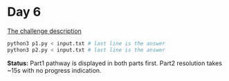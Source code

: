# Day 6

[The challenge description](https://adventofcode.com/2024/day/6)

```sh
python3 p1.py < input.txt # last line is the answer
python3 p2.py < input.txt # last line is the answer
```

**Status:** Part1 pathway is displayed in both parts first. Part2 resolution takes ~15s with no progress indication.


